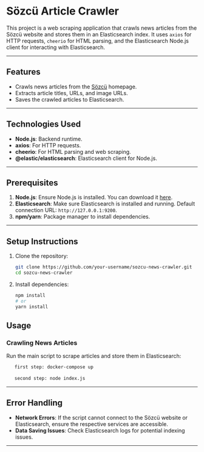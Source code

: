 # Sözcü Article Crawler

This project is a web scraping application that crawls news articles from the Sözcü website and stores them in an Elasticsearch index. It uses `axios` for HTTP requests, `cheerio` for HTML parsing, and the Elasticsearch Node.js client for interacting with Elasticsearch.

---

## Features
- Crawls news articles from the [Sözcü](https://www.sozcu.com.tr/) homepage.
- Extracts article titles, URLs, and image URLs.
- Saves the crawled articles to Elasticsearch.

---

## Technologies Used
- **Node.js**: Backend runtime.
- **axios**: For HTTP requests.
- **cheerio**: For HTML parsing and web scraping.
- **@elastic/elasticsearch**: Elasticsearch client for Node.js.

---

## Prerequisites

1. **Node.js**: Ensure Node.js is installed. You can download it [here](https://nodejs.org/).
2. **Elasticsearch**: Make sure Elasticsearch is installed and running. Default connection URL: `http://127.0.0.1:9200`.
3. **npm/yarn**: Package manager to install dependencies.

---

## Setup Instructions

1. Clone the repository:
   ```bash
   git clone https://github.com/your-username/sozcu-news-crawler.git
   cd sozcu-news-crawler
   ```

2. Install dependencies:
   ```bash
   npm install
   # or
   yarn install
   ```
   
## Usage

### Crawling News Articles
Run the main script to scrape articles and store them in Elasticsearch:
```bash
   first step: docker-compose up
   
   second step: node index.js
```
---

## Error Handling
- **Network Errors**: If the script cannot connect to the Sözcü website or Elasticsearch, ensure the respective services are accessible.
- **Data Saving Issues**: Check Elasticsearch logs for potential indexing issues.

---
